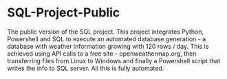 # SQL-Project-Public
The public version of the SQL project.
This project integrates Python, Powershell and SQL to execute an automated database generation - a database with weather information growing with 120 rows / day. This is achieved using API calls to a free site - openweathermap.org, then transferring files from Linux to Windows and finally a Powershell script that writes the info to SQL server. All this is fully automated.
